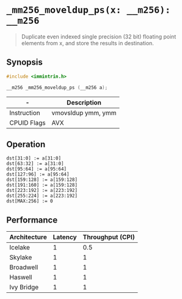 `_mm256_moveldup_ps(x: __m256): __m256`
=======================================

> Duplicate even indexed single precision (32 bit) floating point elements from x, and store the results in destination.

## Synopsis

```c
#include <immintrin.h>

__m256 _mm256_moveldup_ps (__m256 a);
```

| -           | Description        |
| ----------- | ------------------ |
| Instruction | vmovsldup ymm, ymm |
| CPUID Flags | AVX                |

## Operation

```
dst[31:0] := a[31:0] 
dst[63:32] := a[31:0] 
dst[95:64] := a[95:64] 
dst[127:96] := a[95:64]
dst[159:128] := a[159:128] 
dst[191:160] := a[159:128] 
dst[223:192] := a[223:192] 
dst[255:224] := a[223:192]
dst[MAX:256] := 0
```

## Performance

| Architecture | Latency | Throughput (CPI) |
| ------------ | ------- | ---------------- |
| Icelake      | 1       | 0.5              |
| Skylake      | 1       | 1                |
| Broadwell    | 1       | 1                |
| Haswell      | 1       | 1                |
| Ivy Bridge   | 1       | 1                |
